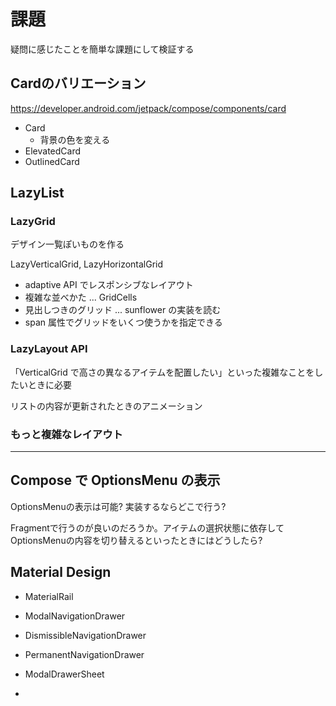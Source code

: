 # 課題

疑問に感じたことを簡単な課題にして検証する

## Cardのバリエーション

https://developer.android.com/jetpack/compose/components/card

- Card
  - 背景の色を変える
- ElevatedCard
- OutlinedCard

## LazyList



### LazyGrid

デザイン一覧ぽいものを作る

LazyVerticalGrid, LazyHorizontalGrid

- adaptive API でレスポンシブなレイアウト
- 複雑な並べかた ... GridCells
- 見出しつきのグリッド ... sunflower の実装を読む
- span 属性でグリッドをいくつ使うかを指定できる

### LazyLayout API

「VerticalGrid で高さの異なるアイテムを配置したい」といった複雑なことをしたいときに必要

リストの内容が更新されたときのアニメーション

### もっと複雑なレイアウト

----

## Compose で OptionsMenu の表示

OptionsMenuの表示は可能? 実装するならどこで行う?

Fragmentで行うのが良いのだろうか。アイテムの選択状態に依存して OptionsMenuの内容を切り替えるといったときにはどうしたら?

## Material Design

- MaterialRail
- ModalNavigationDrawer
- DismissibleNavigationDrawer
- PermanentNavigationDrawer

- ModalDrawerSheet
- 
